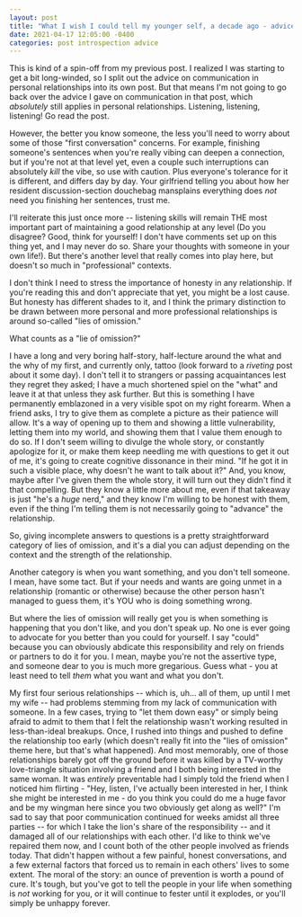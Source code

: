 ```yaml
---
layout: post
title: "What I wish I could tell my younger self, a decade ago - advice for personal relationships"
date: 2021-04-17 12:05:00 -0400
categories: post introspection advice
---
```


This is kind of a spin-off from my previous post. I realized I was starting to get a bit long-winded, so I split out the advice on communication in personal relationships into its own post. But that means I'm not going to go back over the advice I gave on communication in that post, which _absolutely_ still applies in personal relationships. Listening, listening, listening! Go read the post.

However, the better you know someone, the less you'll need to worry about some of those "first conversation" concerns. For example, finishing someone's sentences when you're really vibing can deepen a connection, but if you're not at that level yet, even a couple such interruptions can absolutely _kill_ the vibe, so use with caution. Plus everyone's tolerance for it is different, and differs day by day. Your girlfriend telling you about how her resident discussion-section douchebag mansplains everything does _not_ need you finishing her sentences, trust me.

I'll reiterate this just once more -- listening skills will remain THE most important part of maintaining a good relationship at any level (Do you disagree? Good, think for yourself! I don't have comments set up on this thing yet, and I may never do so. Share your thoughts with someone in your own life!). But there's another level that really comes into play here, but doesn't so much in "professional" contexts.

I don't think I need to stress the importance of honesty in any relationship. If you're reading this and don't appreciate that yet, you might be a lost cause. But honesty has different shades to it, and I think the primary distinction to be drawn between more personal and more professional relationships is around so-called "lies of omission."

What counts as a "lie of omission?"

I have a long and very boring half-story, half-lecture around the what and the why of my first, and currently only, tattoo (look forward to a _riveting_ post about it some day). I don't tell it to strangers or passing acquaintances lest they regret they asked; I have a much shortened spiel on the "what" and leave it at that unless they ask further. But this is something I have permanently emblazoned in a very visible spot on my right forearm. When a friend asks, I try to give them as complete a picture as their patience will allow. It's a way of opening up to them and showing a little vulnerability, letting them into my world, and showing them that I value them enough to do so. If I don't seem willing to divulge the whole story, or constantly apologize for it, or make them keep needling me with questions to get it out of me, it's going to create cognitive dissonance in their mind. "If he got it in such a visible place, why doesn't he want to talk about it?" And, you know, maybe after I've given them the whole story, it will turn out they didn't find it that compelling. But they know a little more about me, even if that takeaway is just "he's a _huge_ nerd," and they know I'm willing to be honest with them, even if the thing I'm telling them is not necessarily going to "advance" the relationship.

So, giving incomplete answers to questions is a pretty straightforward category of lies of omission, and it's a dial you can adjust depending on the context and the strength of the relationship.

Another category is when you want something, and you don't tell someone. I mean, have some tact. But if your needs and wants are going unmet in a relationship (romantic or otherwise) because the other person hasn't managed to guess them, it's YOU who is doing something wrong.

But where the lies of omission will really get you is when something is happening that you don't like, and you don't speak up. No one is ever going to advocate for you better than you could for yourself. I say "could" because you can obviously abdicate this responsibility and rely on friends or partners to do it for you. I mean, maybe you're not the assertive type, and someone dear to you is much more gregarious. Guess what - you at least need to tell _them_ what you want and what you don't.

My first four serious relationships -- which is, uh... all of them, up until I met my wife -- had problems stemming from my lack of communication with someone. In a few cases, trying to "let them down easy" or simply being afraid to admit to them that I felt the relationship wasn't working resulted in less-than-ideal breakups. Once, I rushed into things and pushed to define the relationship too early (which doesn't really fit into the "lies of omission" theme here, but that's what happened). And most memorably, one of those relationships barely got off the ground before it was killed by a TV-worthy love-triangle situation involving a friend and I both being interested in the same woman. It was _entirely_ preventable had I simply told the friend when I noticed him flirting - "Hey, listen, I've actually been interested in her, I think she might be interested in me - do you think you could do me a huge favor and be my wingman here since you two obviously get along as well?" I'm sad to say that poor communication continued for weeks amidst all three parties -- for which I take the lion's share of the responsibility -- and it damaged all of our relationships with each other. I'd like to think we've repaired them now, and I count both of the other people involved as friends today. That didn't happen without a few painful, honest conversations, and a few external factors that forced us to remain in each others' lives to some extent. The moral of the story: an ounce of prevention is worth a pound of cure. It's tough, but you've got to tell the people in your life when something is _not_ working for you, or it will continue to fester until it explodes, or you'll simply be unhappy forever.
